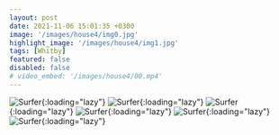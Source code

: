 ```yaml
---
layout: post
date: 2021-11-06 15:01:35 +0300
image: '/images/house4/img0.jpg'
highlight_image: '/images/house4/img1.jpg'
tags: [Whitby]
featured: false
disabled: false
# video_embed: '/images/house4/00.mp4'
---
```

![Surfer]({{site.baseurl}}/images/house4/img3.jpg){:loading="lazy"}
![Surfer]({{site.baseurl}}/images/house4/img4.jpg){:loading="lazy"}
![Surfer]({{site.baseurl}}/images/house4/img5.jpg){:loading="lazy"}
![Surfer]({{site.baseurl}}/images/house4/img6.jpg){:loading="lazy"}
![Surfer]({{site.baseurl}}/images/house4/img7.jpg){:loading="lazy"}
![Surfer]({{site.baseurl}}/images/house4/img8.jpg){:loading="lazy"}
<!-- ![Surfer]({{site.baseurl}}/images/house4/img9.jpg){:loading="lazy"} -->